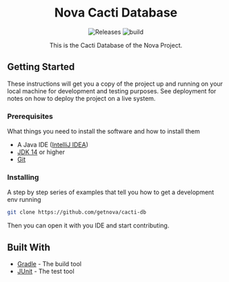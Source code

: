 <h1 align="center">
    Nova Cacti Database
</h1>
<p align="center">
    <a style="text-decoration:none" href="https://github.com/getnova/cacti-db/releases">
        <img alt="Releases" src="https://img.shields.io/github/v/tag/getnova/cacti-db?label=latest%20version&style=flat-square">
    </a>
    <a style="text-decoration:none" href="https://github.com/getnova/cacti-db/actions">
        <img alt="build" src="https://img.shields.io/github/workflow/status/getnova/cacti-db/Build?label=build&style=flat-square">
    </a>
</p>
<p align="center">
    This is the Cacti Database of the Nova Project.
</p>

## Getting Started

These instructions will get you a copy of the project up and running on your local machine for development and testing purposes. See deployment for notes on how to deploy the project on a live system.

### Prerequisites

What things you need to install the software and how to install them

* A Java IDE ([IntelliJ IDEA](https://www.jetbrains.com/idea/))
* [JDK 14](https://adoptopenjdk.net/index.html) or higher
* [Git](https://git-scm.com/)

### Installing

A step by step series of examples that tell you how to get a development env running

```sh
git clone https://github.com/getnova/cacti-db
```

Then you can open it with you IDE and start contributing.

## Built With

* [Gradle](https://gradle.org/) - The build tool
* [JUnit](https://junit.org/) - The test tool

